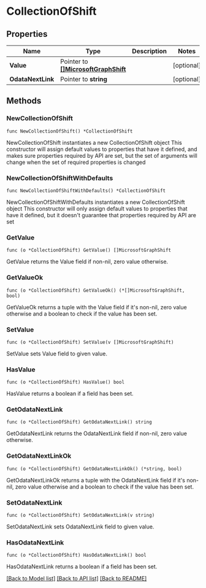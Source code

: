 # CollectionOfShift

## Properties

Name | Type | Description | Notes
------------ | ------------- | ------------- | -------------
**Value** | Pointer to [**[]MicrosoftGraphShift**](MicrosoftGraphShift.md) |  | [optional] 
**OdataNextLink** | Pointer to **string** |  | [optional] 

## Methods

### NewCollectionOfShift

`func NewCollectionOfShift() *CollectionOfShift`

NewCollectionOfShift instantiates a new CollectionOfShift object
This constructor will assign default values to properties that have it defined,
and makes sure properties required by API are set, but the set of arguments
will change when the set of required properties is changed

### NewCollectionOfShiftWithDefaults

`func NewCollectionOfShiftWithDefaults() *CollectionOfShift`

NewCollectionOfShiftWithDefaults instantiates a new CollectionOfShift object
This constructor will only assign default values to properties that have it defined,
but it doesn't guarantee that properties required by API are set

### GetValue

`func (o *CollectionOfShift) GetValue() []MicrosoftGraphShift`

GetValue returns the Value field if non-nil, zero value otherwise.

### GetValueOk

`func (o *CollectionOfShift) GetValueOk() (*[]MicrosoftGraphShift, bool)`

GetValueOk returns a tuple with the Value field if it's non-nil, zero value otherwise
and a boolean to check if the value has been set.

### SetValue

`func (o *CollectionOfShift) SetValue(v []MicrosoftGraphShift)`

SetValue sets Value field to given value.

### HasValue

`func (o *CollectionOfShift) HasValue() bool`

HasValue returns a boolean if a field has been set.

### GetOdataNextLink

`func (o *CollectionOfShift) GetOdataNextLink() string`

GetOdataNextLink returns the OdataNextLink field if non-nil, zero value otherwise.

### GetOdataNextLinkOk

`func (o *CollectionOfShift) GetOdataNextLinkOk() (*string, bool)`

GetOdataNextLinkOk returns a tuple with the OdataNextLink field if it's non-nil, zero value otherwise
and a boolean to check if the value has been set.

### SetOdataNextLink

`func (o *CollectionOfShift) SetOdataNextLink(v string)`

SetOdataNextLink sets OdataNextLink field to given value.

### HasOdataNextLink

`func (o *CollectionOfShift) HasOdataNextLink() bool`

HasOdataNextLink returns a boolean if a field has been set.


[[Back to Model list]](../README.md#documentation-for-models) [[Back to API list]](../README.md#documentation-for-api-endpoints) [[Back to README]](../README.md)


